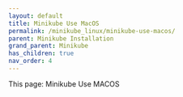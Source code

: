 ```yaml
---
layout: default
title: Minikube Use MacOS
permalink: /minikube_linux/minikube-use-macos/
parent: Minikube Installation
grand_parent: Minikube
has_children: true
nav_order: 4
---
```


This page: Minikube Use MACOS 